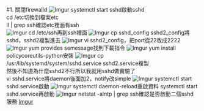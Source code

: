 #1.
關閉firewalld
![Imgur](https://i.imgur.com/zZCVAOd.png)
systemctl start sshd啟動sshd <br>
cd /etc切換到檔案etc<br>
ll | grep ssh確認etc裡面有ssh<br>
![Imgur](https://i.imgur.com/NgKNDPF.png)
cd /etc/ssh再到ssh裡面
![Imgur](https://i.imgur.com/OXIBnHI.png)
cp sshd_config sshd2_config將sshd，sshd2複製進去 
![Imgur](https://i.imgur.com/wyCqfAz.png)
vi sshd2_config，把port從22改成2222
![Imgur](https://i.imgur.com/VFakOWm.png)
yum provides semessage找到下載指令
![Imgur](https://i.imgur.com/HlYqXTE.png)
yum install policycoreutils-python安裝
![Imgur](https://i.imgur.com/RMzQiQf.png)
cp /usr/lib/systemd/system/sshd.service sshd2.service複製<br>
然後不知道為什麼sshd2不行所以我就用sshd做實驗了<br>
vi sshd.service將daemon後面加2，notify改simple
![Imgur](https://i.imgur.com/VZQ8vCp.png)
systemctl start sshd.service啟動
![Imgur](https://i.imgur.com/POwOBqg.png)
systemctl daemon-reload重啟資料
systemctl start sshd.service再啟動
![Imgur](https://i.imgur.com/cqNmqBk.png)
netstat -alntp | grep ssh確認是否啟動二個sshd服務
[Imgur](https://i.imgur.com/8u4QEZ6.png)